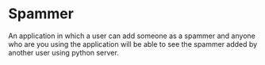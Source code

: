 # Spammer
An application in which a user can add someone as a spammer and anyone who are you using the application will be able to see the spammer added by another user using python server.
